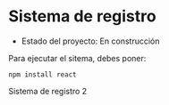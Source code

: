 <h1> Sistema de registro</h1>

- Estado del proyecto: En construcción

Para ejecutar el sitema, debes poner:

```npm install react```

Sistema de registro 2

